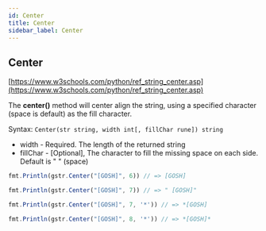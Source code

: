 ```yaml
---
id: Center
title: Center
sidebar_label: Center
---
```



## Center
[https://www.w3schools.com/python/ref_string_center.asp](https://www.w3schools.com/python/ref_string_center.asp)

The **center()** method will center align the string, using a specified character (space is default) as the fill character.

Syntax: `Center(str string, width int[, fillChar rune]) string`
- width - Required. The length of the returned string
- fillChar - [Optional], The character to fill the missing space on each side. Default is " " (space)


```js
fmt.Println(gstr.Center("[GOSH]", 6)) // => [GOSH]

fmt.Println(gstr.Center("[GOSH]", 7)) // => " [GOSH]"

fmt.Println(gstr.Center("[GOSH]", 7, '*')) // => *[GOSH]

fmt.Println(gstr.Center("[GOSH]", 8, '*')) // => *[GOSH]*
```
